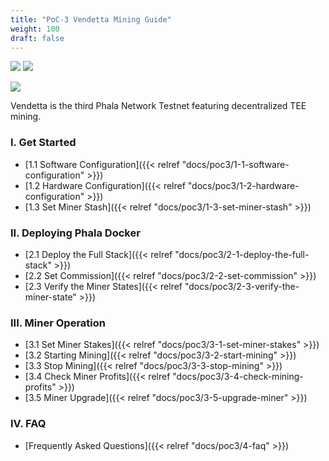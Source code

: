 ```yaml
---
title: "PoC-3 Vendetta Mining Guide"
weight: 100
draft: false
---
```


[![](https://img.shields.io/discord/697726436211163147?label=Phala%20Discord)](https://discord.gg/zzhfUjU) [![](https://img.shields.io/badge/Join-Telegram-blue)](https://t.me/phalaminer)

![](/images/docs/poc3/walkthrough.png)

Vendetta is the third Phala Network Testnet featuring decentralized TEE mining.

### I. Get Started

- [1.1 Software Configuration]({{< relref "docs/poc3/1-1-software-configuration" >}})
- [1.2 Hardware Configuration]({{< relref "docs/poc3/1-2-hardware-configuration" >}})
- [1.3 Set Miner Stash]({{< relref "docs/poc3/1-3-set-miner-stash" >}})

### II. Deploying Phala Docker

- [2.1 Deploy the Full Stack]({{< relref "docs/poc3/2-1-deploy-the-full-stack" >}})
- [2.2 Set Commission]({{< relref "docs/poc3/2-2-set-commission" >}})
- [2.3 Verify the Miner States]({{< relref "docs/poc3/2-3-verify-the-miner-state" >}})

### III. Miner Operation

- [3.1 Set Miner Stakes]({{< relref "docs/poc3/3-1-set-miner-stakes" >}})
- [3.2 Starting Mining]({{< relref "docs/poc3/3-2-start-mining" >}})
- [3.3 Stop Mining]({{< relref "docs/poc3/3-3-stop-mining" >}})
- [3.4 Check Miner Profits]({{< relref "docs/poc3/3-4-check-mining-profits" >}})
- [3.5 Miner Upgrade]({{< relref "docs/poc3/3-5-upgrade-miner" >}})

### IV. FAQ

- [Frequently Asked Questions]({{< relref "docs/poc3/4-faq" >}})
